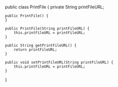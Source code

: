 public class PrintFile {
    private String printFileURL;

    public PrintFile() {
    }

    public PrintFile(String printFileURL) {
        this.printFileURL = printFileURL;
    }

    public String getPrintFileURL() {
        return printFileURL;
    }

    public void setPrintFileURL(String printFileURL) {
        this.printFileURL = printFileURL;
    }
}
